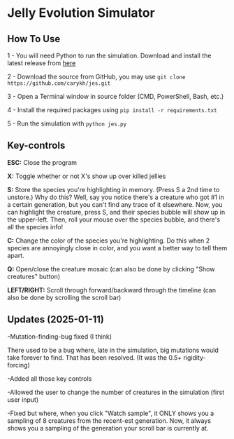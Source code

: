 # Jelly Evolution Simulator

## How To Use
1 - You will need Python to run the simulation. Download and install the latest release from [here](https://www.python.org/downloads/)

2 - Download the source from GitHub, you may use `git clone https://github.com/carykh/jes.git`

3 - Open a Terminal window in source folder (CMD, PowerShell, Bash, etc.)

4 - Install the required packages using `pip install -r requirements.txt`

5 - Run the simulation with `python jes.py`

## Key-controls

**ESC:** Close the program

**X:** Toggle whether or not X's show up over killed jellies

**S:** Store the species you're highlighting in memory. (Press S a 2nd time to unstore.) Why do this? Well, say you notice there's a creature who got #1 in a certain generation, but you can't find any trace of it elsewhere. Now, you can highlight the creature, press S, and their species bubble will show up in the upper-left. Then, roll your mouse 
over the species bubble, and there's all the species info!

**C:** Change the color of the species you're highlighting. Do this when 2 species are annoyingly close in color, and you want a better way to tell them apart.

**Q:** Open/close the creature mosaic (can also be done by clicking "Show creatures" button)

**LEFT/RIGHT:** Scroll through forward/backward through the timeline (can also be done by scrolling the scroll bar)

## Updates (2025-01-11)

-Mutation-finding-bug fixed (I think)

There used to be a bug where, late in the simulation, big mutations would take forever to find. That has been resolved. (It was the 0.5+ rigidity-forcing)

-Added all those key controls

-Allowed the user to change the number of creatures in the simulation (first user input)

-Fixed but where, when you click "Watch sample", it ONLY shows you a sampling of 8 creatures from the recent-est generation. Now, it always shows you a sampling of the generation your scroll bar is currently at.
